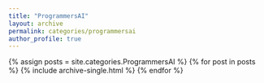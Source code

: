 ```yaml
---
title: "ProgrammersAI"
layout: archive
permalink: categories/programmersai
author_profile: true
---
```


{% assign posts = site.categories.ProgrammersAI %}
{% for post in posts %} {% include archive-single.html %} {% endfor %}
